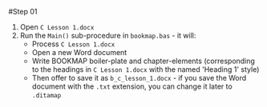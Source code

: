 #Step 01
1. Open `C Lesson 1.docx`
2. Run the `Main()` sub-procedure in `bookmap.bas` - it will:
   * Process `C Lesson 1.docx`
   * Open a new Word document 
   * Write BOOKMAP boiler-plate and chapter-elements (corresponding to the headings in `C Lesson 1.docx` with the named 'Heading 1' style)
   * Then offer to save it as `b_c_lesson_1.docx` - if you save the Word document with the `.txt` extension, you can change it later to `.ditamap`
